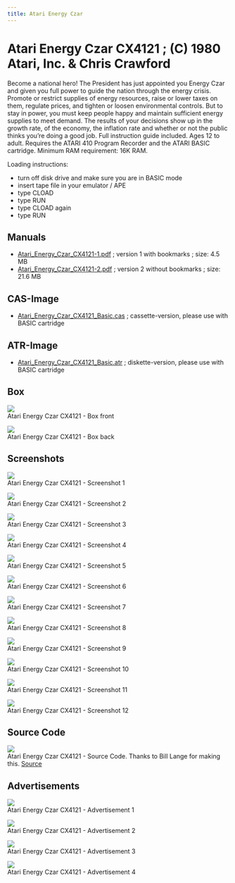 ```yaml
---
title: Atari Energy Czar
---
```

# Atari Energy Czar CX4121 ; (C) 1980 Atari, Inc. & Chris Crawford  
Become a national hero! The President has just appointed you Energy Czar and given you full power to guide the nation through the energy crisis. Promote or restrict supplies of energy resources, raise or lower taxes on them, regulate prices, and tighten or loosen environmental controls. But to stay in power, you must keep people happy and maintain sufficient energy supplies to meet demand. The results of your decisions show up in the growth rate, of the economy, the inflation rate and whether or not the public thinks you’re doing a good job. Full instruction guide included. Ages 12 to adult. Requires the ATARI 410 Program Recorder and the ATARI BASIC cartridge. Minimum RAM requirement: 16K RAM.  
  
Loading instructions:  
- turn off disk drive and make sure you are in BASIC mode  
- insert tape file in your emulator / APE  
- type CLOAD  
- type RUN  
- type CLOAD again  
- type RUN  
## Manuals  
- [Atari_Energy_Czar_CX4121-1.pdf](attachments/Atari_Energy_Czar_CX4121-1.pdf) ; version 1 with bookmarks ; size: 4.5 MB  
- [Atari_Energy_Czar_CX4121-2.pdf](attachments/Atari_Energy_Czar_CX4121-2.pdf) ; version 2 without bookmarks ; size: 21.6 MB  
## CAS-Image  
- [Atari_Energy_Czar_CX4121_Basic.cas](attachments/Atari_Energy_Czar_CX4121_Basic.cas) ; cassette-version, please use with BASIC cartridge  
## ATR-Image  
- [Atari_Energy_Czar_CX4121_Basic.atr](attachments/Atari_Energy_Czar_CX4121_Basic.atr) ; diskette-version, please use with BASIC cartridge  
## Box  
![](attachments/Box1.jpg)  
Atari Energy Czar CX4121 - Box front  
  
![](attachments/Box2.jpg)  
Atari Energy Czar CX4121 - Box back  
## Screenshots  
![](attachments/Atari_Energy_Czar_CX4121-01.jpg)  
Atari Energy Czar CX4121 - Screenshot 1  
  
![](attachments/Atari_Energy_Czar_CX4121-02.jpg)  
Atari Energy Czar CX4121 - Screenshot 2  
  
![](attachments/Atari_Energy_Czar_CX4121-03.jpg)  
Atari Energy Czar CX4121 - Screenshot 3  
  
![](attachments/Atari_Energy_Czar_CX4121-04.jpg)  
Atari Energy Czar CX4121 - Screenshot 4  
  
![](attachments/Atari_Energy_Czar_CX4121-05.jpg)  
Atari Energy Czar CX4121 - Screenshot 5  
  
![](attachments/Atari_Energy_Czar_CX4121-06.jpg)  
Atari Energy Czar CX4121 - Screenshot 6  
  
![](attachments/Atari_Energy_Czar_CX4121-07.jpg)  
Atari Energy Czar CX4121 - Screenshot 7  
  
![](attachments/Atari_Energy_Czar_CX4121-08.jpg)  
Atari Energy Czar CX4121 - Screenshot 8  
  
![](attachments/Atari_Energy_Czar_CX4121-09.jpg)  
Atari Energy Czar CX4121 - Screenshot 9  
  
![](attachments/Atari_Energy_Czar_CX4121-10.jpg)  
Atari Energy Czar CX4121 - Screenshot 10  
  
![](attachments/Atari_Energy_Czar_CX4121-11.jpg)  
Atari Energy Czar CX4121 - Screenshot 11  
  
![](attachments/Atari_Energy_Czar_CX4121-12.jpg)  
Atari Energy Czar CX4121 - Screenshot 12  
## Source Code  
![](attachments/Energy_Czar-Source_Code.png)  
Atari Energy Czar CX4121 - Source Code. Thanks to Bill Lange for making this. [Source](http://erasmatazz.com/library/source-code/source-code-for-energy-czar.html)  
## Advertisements  
![](attachments/advertise1.jpg)  
Atari Energy Czar CX4121 - Advertisement 1  
  
![](attachments/advertise2.jpg)  
Atari Energy Czar CX4121 - Advertisement 2  
  
![](attachments/advertise3.jpg)  
Atari Energy Czar CX4121 - Advertisement 3  
  
![](attachments/advertise4.jpg)  
Atari Energy Czar CX4121 - Advertisement 4  
